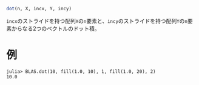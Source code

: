 ```julia
dot(n, X, incx, Y, incy)
```

`incx`のストライドを持つ配列`X`の`n`要素と、`incy`のストライドを持つ配列`Y`の`n`要素からなる2つのベクトルのドット積。

# 例

```jldoctest
julia> BLAS.dot(10, fill(1.0, 10), 1, fill(1.0, 20), 2)
10.0
```
